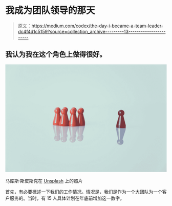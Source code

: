 # 我成为团队领导的那天

> 原文：<https://medium.com/codex/the-day-i-became-a-team-leader-dc4f4d1c5159?source=collection_archive---------13----------------------->

## 我认为我在这个角色上做得很好。

![](img/badd342c23fe9f7cf81d660e1dc63e28.png)

马库斯·斯皮斯克在 [Unsplash](https://unsplash.com?utm_source=medium&utm_medium=referral) 上的照片

首先，有必要概述一下我们的工作情况。情况是，我们是作为一个大团队为一个客户服务的。当时，有 15 人具体计划在年底前增加这一数字。